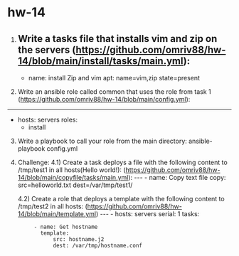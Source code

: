 # hw-14

1) Write a tasks file that installs vim and zip on the servers 
   (https://github.com/omriv88/hw-14/blob/main/install/tasks/main.yml):
    ---
    - name: install Zip and vim
      apt: name=vim,zip state=present




2) Write an ansible role called common that uses the role from task 1 
   (https://github.com/omriv88/hw-14/blob/main/config.yml): 
---
- hosts: servers
  roles:
    - install



3) Write a playbook to call your role from the main directory:
    ansible-playbook config.yml
 
4) Challenge:
4.1) Create a task deploys a file with the following content to /tmp/test1 in all
      hosts(Hello world!):
       (https://github.com/omriv88/hw-14/blob/main/copyfile/tasks/main.yml):
        ---
        - name: Copy text file
          copy: src=helloworld.txt dest=/var/tmp/test1/

   
   4.2)  Create a role that deploys a template with the following content to /tmp/test2 in all
         hosts:
         (https://github.com/omriv88/hw-14/blob/main/template.yml)
          ---
          - hosts: servers
            serial: 1
            tasks:

            - name: Get hostname
              template:
                  src: hostname.j2
                  dest: /var/tmp/hostname.conf

 
 
 
  
